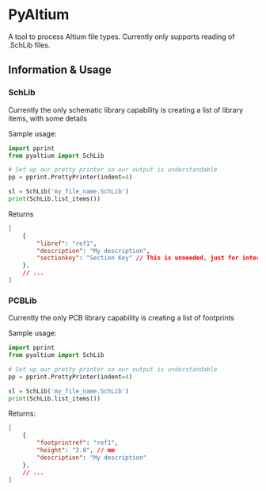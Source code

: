 # PyAltium

A tool to process Altium file types. Currently only supports reading of .SchLib files.

## Information & Usage

### SchLib
Currently the only schematic library capability is creating a list of
library items, with some details

Sample usage:

```python
import pprint
from pyaltium import SchLib

# Set up our pretty printer so our output is understandable
pp = pprint.PrettyPrinter(indent=4)

sl = SchLib('my_file_name.SchLib')
print(SchLib.list_items())

```

Returns

```JSON
[
    {
        "libref": "ref1",
        "description": "My description",
        "sectionkey": "Section Key" // This is unneeded, just for internals
    },
    // ...
]
```

### PCBLib
Currently the only PCB library capability is creating a list of footprints

Sample usage:

```python
import pprint
from pyaltium import SchLib

# Set up our pretty printer so our output is understandable
pp = pprint.PrettyPrinter(indent=4)

sl = SchLib('my_file_name.SchLib')
print(SchLib.list_items())

```

Returns:

```JSON
[
    {
        "footprintref": "ref1",
        "height": "2.8", // mm
        "description": "My description"
    },
    // ...
]
```
